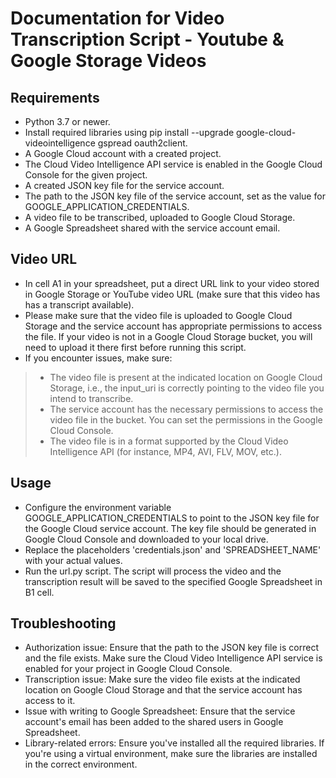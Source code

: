 # **Documentation for Video Transcription Script - Youtube & Google Storage Videos**

## **Requirements**

* Python 3.7 or newer.
* Install required libraries using pip install --upgrade google-cloud-videointelligence gspread oauth2client.
* A Google Cloud account with a created project.
* The Cloud Video Intelligence API service is enabled in the Google Cloud Console for the given project.
* A created JSON key file for the service account.
* The path to the JSON key file of the service account, set as the value for GOOGLE_APPLICATION_CREDENTIALS.
* A video file to be transcribed, uploaded to Google Cloud Storage.
* A Google Spreadsheet shared with the service account email.

## **Video URL**

* In cell A1 in your spreadsheet, put a direct URL link to your video stored in Google Storage or YouTube video URL (make sure that this video has has a transcript available).
* Please make sure that the video file is uploaded to Google Cloud Storage and the service account has appropriate permissions to access the file. If your video is not in a Google Cloud Storage bucket, you will need to upload it there first before running this script.
* If you encounter issues, make sure:
> * The video file is present at the indicated location on Google Cloud Storage, i.e., the input_uri is correctly pointing to the video file you intend to transcribe.
> * The service account has the necessary permissions to access the video file in the bucket. You can set the permissions in the Google Cloud Console.
> * The video file is in a format supported by the Cloud Video Intelligence API (for instance, MP4, AVI, FLV, MOV, etc.).

## **Usage**

* Configure the environment variable GOOGLE_APPLICATION_CREDENTIALS to point to the JSON key file for the Google Cloud service account. The key file should be generated in Google Cloud Console and downloaded to your local drive.
* Replace the placeholders 'credentials.json' and 'SPREADSHEET_NAME' with your actual values.
* Run the url.py script. The script will process the video and the transcription result will be saved to the specified Google Spreadsheet in B1 cell.

## **Troubleshooting**

* Authorization issue: Ensure that the path to the JSON key file is correct and the file exists. Make sure the Cloud Video Intelligence API service is enabled for your project in Google Cloud Console.
* Transcription issue: Make sure the video file exists at the indicated location on Google Cloud Storage and that the service account has access to it.
* Issue with writing to Google Spreadsheet: Ensure that the service account's email has been added to the shared users in Google Spreadsheet.
* Library-related errors: Ensure you've installed all the required libraries. If you're using a virtual environment, make sure the libraries are installed in the correct environment.